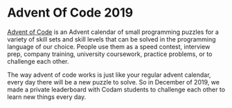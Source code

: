 # Advent Of Code 2019
[Advent of Code](https://adventofcode.com/2019) is an Advent calendar of small programming puzzles for a variety of skill sets and skill levels that can be solved in the programming language of our choice. People use them as a speed contest, interview prep, company training, university coursework, practice problems, or to challenge each other. 

The way advent of code works is just like your regular advent calendar, every day there will be a new puzzle to solve. So in December of 2019, we made a private leaderboard with Codam students to challenge each other to learn new things every day.
